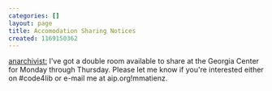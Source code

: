 ```yaml
---
categories: []
layout: page
title: Accomodation Sharing Notices
created: 1169150362
---
```

<a href="http://matienzo.org/">anarchivist:</a> I've got a double room available to share at the Georgia Center for Monday through Thursday. Please let me know if you're interested either on #code4lib or e-mail me at aip.org!mmatienz.
